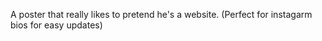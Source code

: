 A poster that really likes to pretend he's a website. (Perfect for instagarm bios for easy updates)

